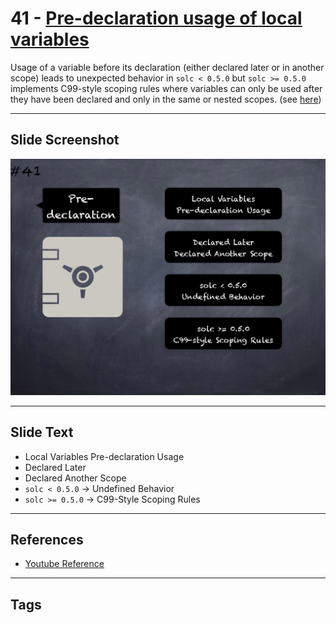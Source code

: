 # 41 - [Pre-declaration usage of local variables](Pre-declaration%20usage%20of%20local%20variables.md)
Usage of a variable before its declaration (either declared later or in another scope) leads to unexpected behavior in `solc < 0.5.0` but `solc >= 0.5.0` implements C99-style scoping rules where variables can only be used after they have been declared and only in the same or nested scopes. (see [here](https://github.com/crytic/slither/wiki/Detector-Documentation#pre-declaration-usage-of-local-variables))

___
## Slide Screenshot
![041.png](../../images/4.%20Pitfalls%20and%20Best%20Practices%20101/041.png)
___
## Slide Text
- Local Variables Pre-declaration Usage
- Declared Later
- Declared Another Scope
- `solc < 0.5.0` -> Undefined Behavior
- `solc >= 0.5.0` -> C99-Style Scoping Rules
___
## References
- [Youtube Reference](https://www.youtube.com/watch?v=YVewx1xVROE)
___
## Tags